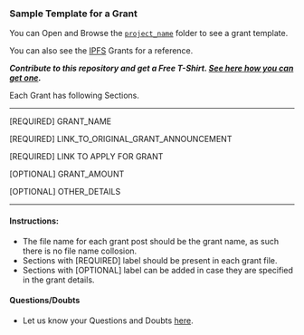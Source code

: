 ### Sample Template for a Grant

You can Open and Browse the [`project_name`](./project_name) folder to see a grant template. 

You can also see the [IPFS](../ipfs) Grants for a reference.

***Contribute to this repository and get a Free T-Shirt. [See here how you can get one]().***

Each Grant has following Sections.

-------------------------------------------------------------
[REQUIRED] GRANT_NAME

[REQUIRED] LINK_TO_ORIGINAL_GRANT_ANNOUNCEMENT

[REQUIRED] LINK TO APPLY FOR GRANT

[OPTIONAL] GRANT_AMOUNT

[OPTIONAL] OTHER_DETAILS

-------------------------------------------------------------

#### Instructions: 
- The file name for each grant post should be the grant name, as such there is no file name collosion.
- Sections with [REQUIRED] label should be present in each grant file.
- Sections with [OPTIONAL] label can be added in case they are specified in the grant details.

#### Questions/Doubts
- Let us know your Questions and Doubts [here](https://github.com/simpleaswater/resources/issues/new).